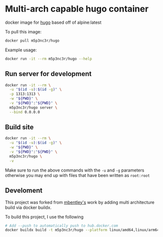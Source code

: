 # Multi-arch capable hugo container

docker image for [hugo](https://gohugo.io/) based off of alpine:latest

To pull this image:

```bash
docker pull m5p3nc3r/hugo
```

Example usage:

```bash
docker run -it --rm m5p3nc3r/hugo --help
```

## Run server for development

```bash
docker run -it --rm \
  -u "$(id -u):$(id -g)" \
  -p 1313:1313 \
  -w "${PWD}" \
  -v "${PWD}":"${PWD}" \
  m5p3nc3r/hugo server \
  --bind 0.0.0.0
```

## Build site

```bash
docker run -it --rm \
  -u "$(id -u):$(id -g)" \
  -w "${PWD}" \
  -v "${PWD}":"${PWD}" \
  m5p3nc3r/hugo \
  -v
```

Make sure to run the above commands with the `-u` and `-g` parameters otherwise you may end up with files that have been written as `root:root`

## Develoment

This project was forked from [mbentley's](https://github.com/mbentley/docker-hugo) work by adding multi architecture build via docker buildx.

To build this project, I use the following

```bash
# Add --push to automatically push to hub.docker.com
docker buildx build -t m5p3nc3r/hugo --platform linux/amd64,linux/arm64 .
```
